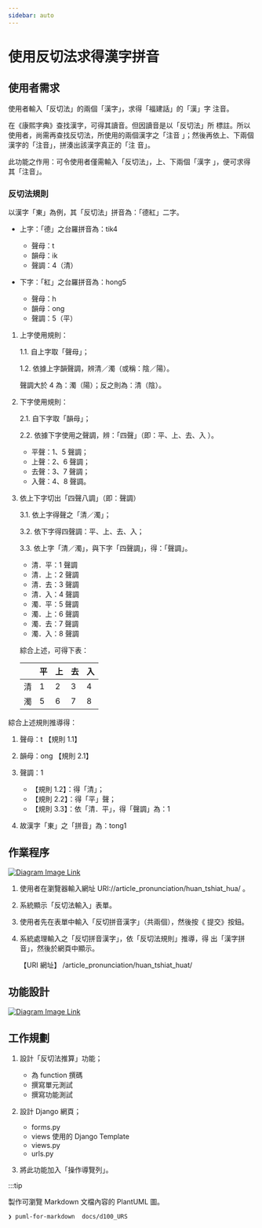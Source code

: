 ```yaml
---
sidebar: auto
---
```


<!-- markdownlint-disable MD012 MD024 MD033 MD043 -->

# 使用反切法求得漢字拼音

## 使用者需求

使用者輸入「反切法」的兩個「漢字」，求得「福建話」的「漢」字
注音。

在《康熙字典》查找漢字，可得其讀音。但因讀音是以「反切法」所
標註。所以使用者，尚需再查找反切法，所使用的兩個漢字之「注音
」；然後再依上、下兩個漢字的「注音」，拼湊出該漢字真正的「注
音」。

此功能之作用：可令使用者僅需輸入「反切法」，上、下兩個「漢字
」，便可求得其「注音」。

### 反切法規則

以漢字「東」為例，其「反切法」拼音為：「德紅」二字。

- 上字：「德」之台羅拼音為：tik4

  - 聲母：t
  - 韻母：ik
  - 聲調：4（清）

- 下字：「紅」之台羅拼音為：hong5

  - 聲母：h
  - 韻母：ong
  - 聲調：5（平）

1. 上字使用規則：

   1.1. 自上字取「聲母」；

   1.2. 依據上字韻聲調，辨清／濁（或稱：陰／陽）。

   聲調大於 4 為：濁（陽）；反之則為：清（陰）。

2. 下字使用規則：

   2.1. 自下字取「韻母」；

   2.2. 依據下字使用之聲調，辨：「四聲」（即：平、上、去、入
   ）。

   - 平聲：1、5 聲調；
   - 上聲：2、6 聲調；
   - 去聲：3、7 聲調；
   - 入聲：4、8 聲調。

3. 依上下字切出「四聲八調」（即：聲調）

   3.1. 依上字得聲之「清／濁」；

   3.2. 依下字得四聲調：平、上、去、入；

   3.3. 依上字「清／濁」，與下字「四聲調」，得：「聲調」。

   - 清．平：1 聲調
   - 清．上：2 聲調
   - 清．去：3 聲調
   - 清．入：4 聲調
   - 濁．平：5 聲調
   - 濁．上：6 聲調
   - 濁．去：7 聲調
   - 濁．入：8 聲調

   綜合上述，可得下表：

   |     | 平  | 上  | 去  | 入  |
   | --- | --- | --- | --- | --- |
   | 清  | 1   | 2   | 3   | 4   |
   | 濁  | 5   | 6   | 7   | 8   |

綜合上述規則推導得：

1. 聲母：t 【規則 1.1】

2. 韻母：ong 【規則 2.1】

3. 聲調：1

   - 【規則 1.2】：得「清」；
   - 【規則 2.2】：得「平」聲；
   - 【規則 3.3】：依「清．平」，得「聲調」為：1

4. 故漢字「東」之「拼音」為：tong1

## 作業程序

[![Diagram Image Link](https://tinyurl.com/26rrlfse)](https://tinyurl.com/26rrlfse)<!--![Diagram Image Link](puml/fn003-1ur.puml)-->

1. 使用者在瀏覽器輸入網址
   URI://article_pronunciation/huan_tshiat_hua/ 。

2. 系統顯示「反切法輸入」表單。

3. 使用者先在表單中輸入「反切拼音漢字」（共兩個），然後按《
   提交》按鈕。

4. 系統處理輸入之「反切拼音漢字」，依「反切法規則」推導，得
   出「漢字拼音」，然後於網頁中顯示。

   【URI 網址】 /article_pronunciation/huan_tshiat_huat/

## 功能設計

[![Diagram Image Link](https://tinyurl.com/26bxssq7)](https://tinyurl.com/26bxssq7)<!--![Diagram Image Link](puml/fn003-2tr.puml)-->

## 工作規劃

1. 設計「反切法推算」功能；

   - 為 function 撰碼
   - 撰寫單元測試
   - 撰寫功能測試

2. 設計 Django 網頁；

   - forms.py
   - views 使用的 Django Template
   - views.py
   - urls.py

3. 將此功能加入「操作導覽列」。

:::tip

製作可瀏覽 Markdown 文檔內容的 PlantUML 圖。

```sh
❯ puml-for-markdown  docs/d100_URS
```
